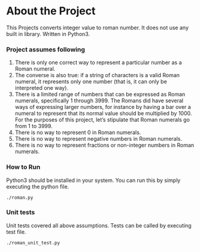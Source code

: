 
# About the Project

This Projects converts integer value to roman number. It does not use any built in library.
Written in Python3.

### Project assumes following
1. There is only one correct way to represent a particular number as a Roman numeral.
2. The converse is also true: if a string of characters is a valid Roman numeral, it represents only one number (that is, it can only be interpreted one way).
3. There is a limited range of numbers that can be expressed as Roman numerals, specifically 1 through 3999. The Romans did have several ways of expressing larger numbers, for instance by having a bar over a numeral to represent that its normal value should be multiplied by 1000. For the purposes of this project, let’s stipulate that Roman numerals go from 1 to 3999.
4. There is no way to represent 0 in Roman numerals.
5. There is no way to represent negative numbers in Roman numerals.
6. There is no way to represent fractions or non-integer numbers in Roman numerals.

### How to Run
Python3 should be installed in your system. You can run this by simply executing the python file.
```
./roman.py
 ```
 
### Unit tests
Unit tests covered all above assumptions. Tests can be called by executing test file.
```
./roman_unit_test.py
```

